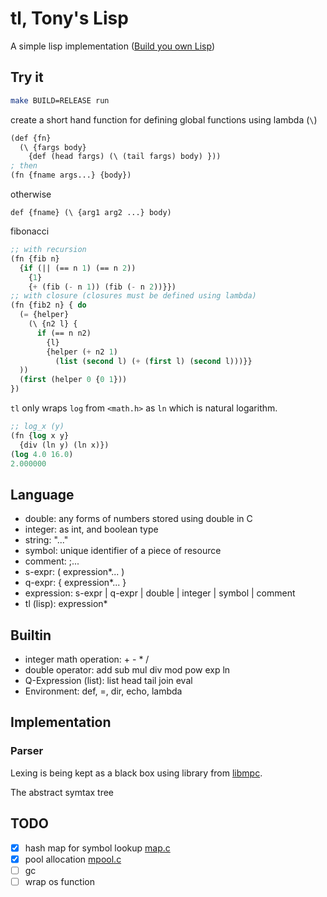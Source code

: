 # tl, Tony's Lisp

A simple lisp implementation ([Build you own Lisp](http://www.buildyourownlisp.com))
## Try it
```bash
make BUILD=RELEASE run
```

create a short hand function for defining global functions using lambda (`\`)
```lisp
(def {fn} 
  (\ {fargs body} 
    {def (head fargs) (\ (tail fargs) body) }))
; then
(fn {fname args...} {body})
```
otherwise
```
def {fname} (\ {arg1 arg2 ...} body)
```

fibonacci
```lisp
;; with recursion
(fn {fib n}
  {if (|| (== n 1) (== n 2))
    {1}
    {+ (fib (- n 1)) (fib (- n 2))}})
;; with closure (closures must be defined using lambda)
(fn {fib2 n} { do
  (= {helper}
    (\ {n2 l} {
      if (== n n2) 
        {l}
        {helper (+ n2 1)
          (list (second l) (+ (first l) (second l)))}}
  ))
  (first (helper 0 {0 1}))
})
```

`tl` only wraps `log` from `<math.h>` as `ln` which is natural logarithm.
```lisp
;; log_x (y)
(fn {log x y}
  {div (ln y) (ln x)})
(log 4.0 16.0)
2.000000
```

## Language

- double: any forms of numbers stored using double in C
- integer: as int, and boolean type
- string: "..."
- symbol: unique identifier of a piece of resource
- comment: ;...
- s-expr: ( expression*... )
- q-expr: { expression*... }
- expression: s-expr |  q-expr | double | integer | symbol | comment
- tl (lisp): expression*

## Builtin

- integer math operation: + - * /
- double operator: add sub mul div mod pow exp ln
- Q-Expression (list): list head tail join eval
- Environment: def, =, dir, echo, lambda

## Implementation

### Parser
Lexing is being kept as a black box using library from [libmpc](https://github.com/orangeduck/mpc).

The abstract symtax tree

## TODO

- [x] hash map for symbol lookup [map.c](./src/map.c)
- [x] pool allocation [mpool.c](./src/mpool.c)
- [ ] gc
- [ ] wrap os function
